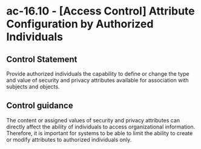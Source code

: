 # ac-16.10 - \[Access Control\] Attribute Configuration by Authorized Individuals

## Control Statement

Provide authorized individuals the capability to define or change the type and value of security and privacy attributes available for association with subjects and objects.

## Control guidance

The content or assigned values of security and privacy attributes can directly affect the ability of individuals to access organizational information. Therefore, it is important for systems to be able to limit the ability to create or modify attributes to authorized individuals only.
